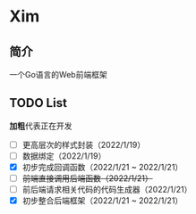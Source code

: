 # Xim
## 简介
一个Go语言的Web前端框架

## TODO List
**加粗**代表正在开发
- [ ] 更高层次的样式封装（2022/1/19） 
- [ ] 数据绑定（2022/1/19）
- [x] 初步完成回调函数（2022/1/21 ~ 2022/1/21）
- [ ] ~~前端直接调用后端函数（2022/1/21）~~
- [ ] 前后端请求相关代码的代码生成器（2022/1/21）
- [x] 初步整合后端框架（2022/1/21 ~ 2022/1/21）